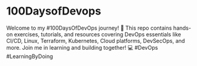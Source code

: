 # 100DaysofDevops
Welcome to my #100DaysOfDevOps journey! 🚀 This repo contains hands-on exercises, tutorials, and resources covering DevOps essentials like CI/CD, Linux, Terraform, Kubernetes, Cloud platforms, DevSecOps, and more. Join me in learning and building together! 💻 #DevOps #LearningByDoing
